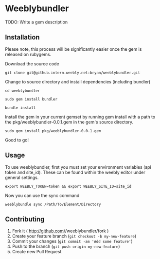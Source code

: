 # Weeblybundler

TODO: Write a gem description

## Installation

Please note, this process will be significantly easier once the gem is released on rubygems.

Download the source code

`git clone git@github.intern.weebly.net:bryan/weeblybundler.git`

Change to source directory and install dependencies (including bundler)

`cd weeblybundler`

`sudo gem install bundler`

`bundle install`

Install the gem in your current gemset by running gem install with a path to the pkg/weeblybundler-0.0.1.gem in the gem's source directory.

`sudo gem install pkg/weeblybundler-0.0.1.gem`

Good to go!


## Usage

To use weeblybundler, first you must set your environment variables (api token and site_id). These can be found within the weebly editor under general settings.

`export WEEBLY_TOKEN=token && export WEEBLY_SITE_ID=site_id`

Now you can use the sync command

`weeblybundle sync /Path/To/Element/Directory`


## Contributing

1. Fork it ( http://github.com/<my-github-username>/weeblybundler/fork )
2. Create your feature branch (`git checkout -b my-new-feature`)
3. Commit your changes (`git commit -am 'Add some feature'`)
4. Push to the branch (`git push origin my-new-feature`)
5. Create new Pull Request
